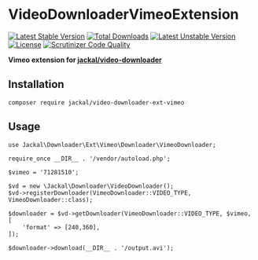 # VideoDownloaderVimeoExtension
[![Latest Stable Version](https://poser.pugx.org/jackal/video-downloader-ext-vimeo/v/stable)](https://packagist.org/packages/jackal/video-downloader-ext-vimeo)
[![Total Downloads](https://poser.pugx.org/jackal/video-downloader-ext-vimeo/downloads)](https://packagist.org/packages/jackal/video-downloader-ext-vimeo)
[![Latest Unstable Version](https://poser.pugx.org/jackal/video-downloader-ext-vimeo/v/unstable)](https://packagist.org/packages/jackal/video-downloader-ext-vimeo)
[![License](https://poser.pugx.org/jackal/video-downloader-ext-vimeo/license)](https://packagist.org/packages/jackal/video-downloader-ext-vimeo)
[![Scrutinizer Code Quality](https://scrutinizer-ci.com/g/lucajackal85/VideoDownloaderVimeoExtension/badges/quality-score.png?b=master)](https://scrutinizer-ci.com/g/lucajackal85/VideoDownloaderVimeoExtension/?branch=master)

**Vimeo extension for [jackal/video-downloader](https://github.com/lucajackal85/VideoDownloader)**

## Installation
```
composer require jackal/video-downloader-ext-vimeo
```

## Usage
```
use Jackal\Downloader\Ext\Vimeo\Downloader\VimeoDownloader;

require_once __DIR__ . '/vendor/autoload.php';

$vimeo = '71281510';

$vd = new \Jackal\Downloader\VideoDownloader();
$vd->registerDownloader(VimeoDownloader::VIDEO_TYPE, VimeoDownloader::class);

$downloader = $vd->getDownloader(VimeoDownloader::VIDEO_TYPE, $vimeo, [
    'format' => [240,360],
]);

$downloader->download(__DIR__ . '/output.avi');
```
